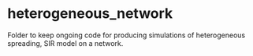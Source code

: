 # heterogeneous_network
Folder to keep ongoing code for producing simulations of heterogeneous spreading, SIR model on a network.
